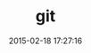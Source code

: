 ---
layout: post
title:  "git"
repo:   "schacon/ruby-git"
date:   2015-02-18 17:27:16
gemurl: http://github.com/schacon/ruby-git
---